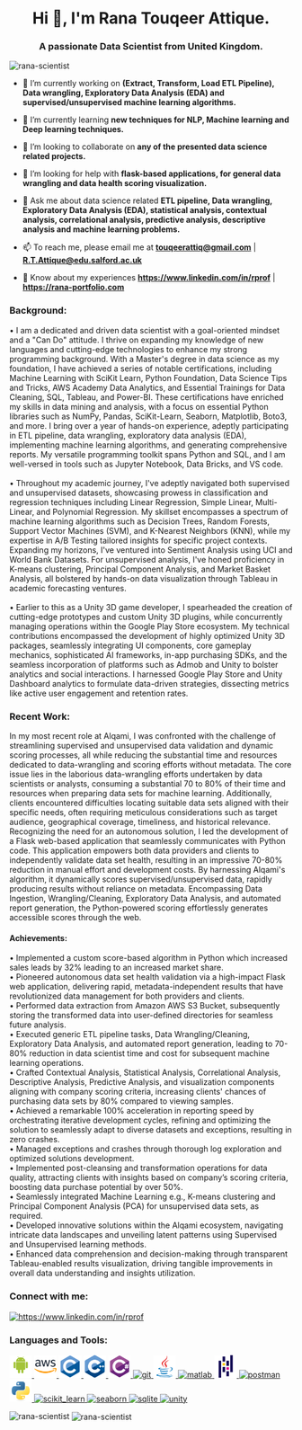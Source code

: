 <h1 align="center">Hi 👋, I'm Rana Touqeer Attique.</h1>
<h3 align="center">A passionate Data Scientist from United Kingdom.</h3>

<p align="left"> <img src="https://komarev.com/ghpvc/?username=rana-scientist&label=Profile%20views&color=0e75b6&style=flat" alt="rana-scientist" /> </p>

- 🔭 I’m currently working on **(Extract, Transform, Load ETL Pipeline), Data wrangling, Exploratory Data Analysis (EDA) and supervised/unsupervised machine learning algorithms.**

- 🌱 I’m currently learning **new techniques for NLP, Machine learning and Deep learning techniques.**

- 👯 I’m looking to collaborate on **any of the presented data science related projects.**

- 🤝 I’m looking for help with **flask-based applications, for general data wrangling and data health scoring visualization.**

- 💬 Ask me about data science related **ETL pipeline, Data wrangling, Exploratory Data Analysis (EDA), statistical analysis, contextual analysis, correlational analysis, predictive analysis, descriptive analysis and machine learning problems.**

- 📫 To reach me, please email me at **touqeerattiq@gmail.com** | **R.T.Attique@edu.salford.ac.uk**

- 📄 Know about my experiences **https://www.linkedin.com/in/rprof** | **https://rana-portfolio.com**



<h3 align="left">Background:</h3>
• I am a dedicated and driven data scientist with a goal-oriented mindset and a "Can Do" attitude. I thrive on expanding my knowledge of new languages and cutting-edge technologies to enhance my strong programming background. With a Master's degree in data science as my foundation, I have achieved a series of notable certifications, including Machine Learning with SciKit Learn, Python Foundation, Data Science Tips and Tricks, AWS Academy Data Analytics, and Essential Trainings for Data Cleaning, SQL, Tableau, and Power-BI. These certifications have enriched my skills in data mining and analysis, with a focus on essential Python libraries such as NumPy, Pandas, SciKit-Learn, Seaborn, Matplotlib, Boto3, and more. I bring over a year of hands-on experience, adeptly participating in ETL pipeline, data wrangling, exploratory data analysis (EDA), implementing machine learning algorithms, and generating comprehensive reports. My versatile programming toolkit spans Python and SQL, and I am well-versed in tools such as Jupyter Notebook, Data Bricks, and VS code.
<br><br>
• Throughout my academic journey, I've adeptly navigated both supervised and unsupervised datasets, showcasing prowess in classification and regression techniques including Linear Regression, Simple Linear, Multi-Linear, and Polynomial Regression. My skillset encompasses a spectrum of machine learning algorithms such as Decision Trees, Random Forests, Support Vector Machines (SVM), and K-Nearest Neighbors (KNN), while my expertise in A/B Testing tailored insights for specific project contexts. Expanding my horizons, I've ventured into Sentiment Analysis using UCI and World Bank Datasets. For unsupervised analysis, I've honed proficiency in K-means clustering, Principal Component Analysis, and Market Basket Analysis, all bolstered by hands-on data visualization through Tableau in academic forecasting ventures.
<br><br>
• Earlier to this as a Unity 3D game developer, I spearheaded the creation of cutting-edge prototypes and custom Unity 3D plugins, while concurrently managing operations within the Google Play Store ecosystem. My technical contributions encompassed the development of highly optimized Unity 3D packages, seamlessly integrating UI components, core gameplay mechanics, sophisticated AI frameworks, in-app purchasing SDKs, and the seamless incorporation of platforms such as Admob and Unity to bolster analytics and social interactions. I harnessed Google Play Store and Unity Dashboard analytics to formulate data-driven strategies, dissecting metrics like active user engagement and retention rates.

<h3 align="left">Recent Work:</h3>
In my most recent role at Alqami, I was confronted with the challenge of streamlining supervised and unsupervised data validation and dynamic scoring processes, all while reducing the substantial time and resources dedicated to data-wrangling and scoring efforts without metadata. The core issue lies in the laborious data-wrangling efforts undertaken by data scientists or analysts, consuming a substantial 70 to 80% of their time and resources when preparing data sets for machine learning. Additionally, clients encountered difficulties locating suitable data sets aligned with their specific needs, often requiring meticulous considerations such as target audience, geographical coverage, timeliness, and historical relevance. Recognizing the need for an autonomous solution, I led the development of a Flask web-based application that seamlessly communicates with Python code. This application empowers both data providers and clients to independently validate data set health, resulting in an impressive 70-80% reduction in manual effort and development costs. By harnessing Alqami's algorithm, it dynamically scores supervised/unsupervised data, rapidly producing results without reliance on metadata. Encompassing Data Ingestion, Wrangling/Cleaning, Exploratory Data Analysis, and automated report generation, the Python-powered scoring effortlessly generates accessible scores through the web.
<h4 align="left">Achievements:</h4>

• Implemented a custom score-based algorithm in Python which increased sales leads by 32% leading to an increased market share.<br>
• Pioneered autonomous data set health validation via a high-impact Flask web application, delivering rapid, metadata-independent results that have revolutionized data management for both providers and clients.<br>
• Performed data extraction from Amazon AWS S3 Bucket, subsequently storing the transformed data into user-defined directories for seamless future analysis.<br>
• Executed generic ETL pipeline tasks, Data Wrangling/Cleaning, Exploratory Data Analysis, and automated report generation, leading to 70-80% reduction in data scientist time and cost for subsequent machine learning operations.<br>
• Crafted Contextual Analysis, Statistical Analysis, Correlational Analysis, Descriptive Analysis, Predictive Analysis, and visualization components aligning with company scoring criteria, increasing clients' chances of purchasing data sets by 80% compared to viewing samples.<br>
• Achieved a remarkable 100% acceleration in reporting speed by orchestrating iterative development cycles, refining and optimizing the solution to seamlessly adapt to diverse datasets and exceptions, resulting in zero crashes.<br>
• Managed exceptions and crashes through thorough log exploration and optimized solutions development.<br>
• Implemented post-cleansing and transformation operations for data quality, attracting clients with insights based on company’s scoring criteria, boosting data purchase potential by over 50%.<br>
• Seamlessly integrated Machine Learning e.g., K-means clustering and Principal Component Analysis (PCA) for unsupervised data sets, as required.<br>
• Developed innovative solutions within the Alqami ecosystem, navigating intricate data landscapes and unveiling latent patterns using Supervised and Unsupervised learning methods.<br>
• Enhanced data comprehension and decision-making through transparent Tableau-enabled results visualization, driving tangible improvements in overall data understanding and insights utilization.<br>

<h3 align="left">Connect with me:</h3>
<p align="left">
<a href="https://www.linkedin.com/in/rprof" target="blank"><img align="center" src="https://raw.githubusercontent.com/rahuldkjain/github-profile-readme-generator/master/src/images/icons/Social/linked-in-alt.svg" alt="https://www.linkedin.com/in/rprof" height="30" width="40" /></a>
</p>

<h3 align="left">Languages and Tools:</h3>
<p align="left"> <a href="https://developer.android.com" target="_blank" rel="noreferrer"> <img src="https://raw.githubusercontent.com/devicons/devicon/master/icons/android/android-original-wordmark.svg" alt="android" width="40" height="40"/> </a> <a href="https://aws.amazon.com" target="_blank" rel="noreferrer"> <img src="https://raw.githubusercontent.com/devicons/devicon/master/icons/amazonwebservices/amazonwebservices-original-wordmark.svg" alt="aws" width="40" height="40"/> </a> <a href="https://www.cprogramming.com/" target="_blank" rel="noreferrer"> <img src="https://raw.githubusercontent.com/devicons/devicon/master/icons/c/c-original.svg" alt="c" width="40" height="40"/> </a> <a href="https://www.w3schools.com/cpp/" target="_blank" rel="noreferrer"> <img src="https://raw.githubusercontent.com/devicons/devicon/master/icons/cplusplus/cplusplus-original.svg" alt="cplusplus" width="40" height="40"/> </a> <a href="https://www.w3schools.com/cs/" target="_blank" rel="noreferrer"> <img src="https://raw.githubusercontent.com/devicons/devicon/master/icons/csharp/csharp-original.svg" alt="csharp" width="40" height="40"/> </a> <a href="https://git-scm.com/" target="_blank" rel="noreferrer"> <img src="https://www.vectorlogo.zone/logos/git-scm/git-scm-icon.svg" alt="git" width="40" height="40"/> </a> <a href="https://www.java.com" target="_blank" rel="noreferrer"> <img src="https://raw.githubusercontent.com/devicons/devicon/master/icons/java/java-original.svg" alt="java" width="40" height="40"/> </a> <a href="https://www.mathworks.com/" target="_blank" rel="noreferrer"> <img src="https://upload.wikimedia.org/wikipedia/commons/2/21/Matlab_Logo.png" alt="matlab" width="40" height="40"/> </a> <a href="https://pandas.pydata.org/" target="_blank" rel="noreferrer"> <img src="https://raw.githubusercontent.com/devicons/devicon/2ae2a900d2f041da66e950e4d48052658d850630/icons/pandas/pandas-original.svg" alt="pandas" width="40" height="40"/> </a> <a href="https://postman.com" target="_blank" rel="noreferrer"> <img src="https://www.vectorlogo.zone/logos/getpostman/getpostman-icon.svg" alt="postman" width="40" height="40"/> </a> <a href="https://www.python.org" target="_blank" rel="noreferrer"> <img src="https://raw.githubusercontent.com/devicons/devicon/master/icons/python/python-original.svg" alt="python" width="40" height="40"/> </a> <a href="https://scikit-learn.org/" target="_blank" rel="noreferrer"> <img src="https://upload.wikimedia.org/wikipedia/commons/0/05/Scikit_learn_logo_small.svg" alt="scikit_learn" width="40" height="40"/> </a> <a href="https://seaborn.pydata.org/" target="_blank" rel="noreferrer"> <img src="https://seaborn.pydata.org/_images/logo-mark-lightbg.svg" alt="seaborn" width="40" height="40"/> </a> <a href="https://www.sqlite.org/" target="_blank" rel="noreferrer"> <img src="https://www.vectorlogo.zone/logos/sqlite/sqlite-icon.svg" alt="sqlite" width="40" height="40"/> </a> <a href="https://unity.com/" target="_blank" rel="noreferrer"> <img src="https://www.vectorlogo.zone/logos/unity3d/unity3d-icon.svg" alt="unity" width="40" height="40"/> </a> </p>

<p><img align="left" src="https://github-readme-stats.vercel.app/api/top-langs?username=rana-scientist&show_icons=true&locale=en&layout=compact" alt="rana-scientist" /></p>

<p>&nbsp;<img align="center" src="https://github-readme-stats.vercel.app/api?username=rana-scientist&show_icons=true&locale=en" alt="rana-scientist" /></p>
